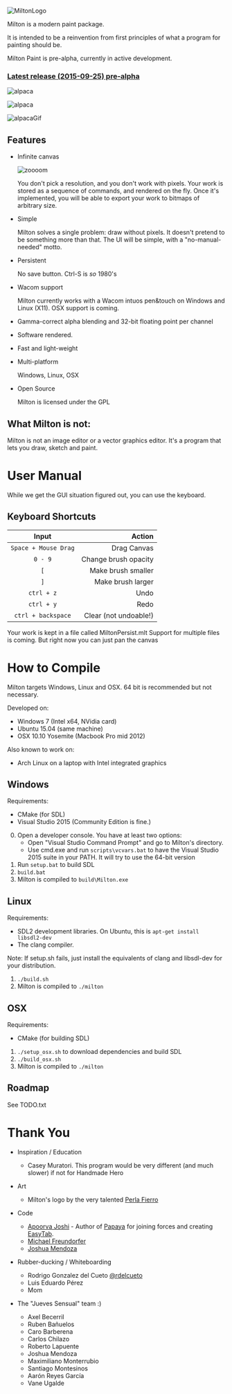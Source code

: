 ![MiltonLogo](http://i.imgur.com/hXxloIS.png)

Milton is a modern paint package.

It is intended to be a reinvention from first principles of what a program for painting should be.

Milton Paint is pre-alpha, currently in active development.

### [Latest release (2015-09-25) pre-alpha](https://github.com/serge-rgb/milton/releases/tag/prealpha002)

![alpaca](http://i.imgur.com/k7E8k7r.png)

![alpaca](http://i.imgur.com/fJJZ0Bj.png)

![alpacaGif](http://i.imgur.com/QR8TPDJ.gif)


Features
--------

- Infinite canvas

    ![zoooom](http://i.imgur.com/fqOhPlr.gif)

    You don't pick a resolution, and you don't work with pixels.  Your work is
    stored as a sequence of commands, and rendered on the fly. Once it's
    implemented, you will be able to export your work to bitmaps of arbitrary
    size.

- Simple

    Milton solves a single problem: draw without pixels. It doesn't pretend to be
    something more than that. The UI will be simple, with a "no-manual-needed" motto.

- Persistent

    No save button. Ctrl-S is *so* 1980's

- Wacom support

    Milton currently works with a Wacom intuos pen&touch on Windows and Linux (X11).
    OSX support is coming.

- Gamma-correct alpha blending and 32-bit floating point per channel

- Software rendered.

- Fast and light-weight

- Multi-platform

    Windows, Linux, OSX

- Open Source

    Milton is licensed under the GPL


What Milton is not:
-------------------

Milton is not an image editor or a vector graphics editor. It's a program that
lets you draw, sketch and paint.

User Manual
===========

While we get the GUI situation figured out, you can use the keyboard.

Keyboard Shortcuts
------------------

| Input                  | Action                |
| :--------------------: | --------------------: |
| `Space + Mouse Drag`   | Drag Canvas           |
| `0 - 9`                | Change brush opacity  |
| `[`                    | Make brush smaller    |
| `]`                    | Make brush larger     |
| `ctrl + z`             | Undo                  |
| `ctrl + y`             | Redo                  |
| `ctrl + backspace`     | Clear (not undoable!) |

Your work is kept in a file called MiltonPersist.mlt
Support for multiple files is coming. But right now you can just pan the canvas

How to Compile
==============

Milton targets Windows, Linux and OSX. 64 bit is recommended but not necessary.

Developed on:

* Windows 7 (Intel x64, NVidia card)
* Ubuntu 15.04 (same machine)
* OSX 10.10 Yosemite (Macbook Pro mid 2012)

Also known to work on:

* Arch Linux on a laptop with Intel integrated graphics

Windows
-------

Requirements:

- CMake (for SDL)
- Visual Studio 2015 (Community Edition is fine.)

0. Open a developer console. You have at least two options:
    - Open "Visual Studio Command Prompt" and go to Milton's directory.
    - Use cmd.exe and run `scripts\vcvars.bat` to have the Visual Studio 2015 suite in your PATH. It will try to use the 64-bit version
1. Run `setup.bat` to build SDL
2. `build.bat`
3. Milton is compiled to `build\Milton.exe`

Linux
-----

Requirements:

- SDL2 development libraries. On Ubuntu, this is `apt-get install libsdl2-dev`
- The clang compiler.

Note: If setup.sh fails, just install the equivalents of clang and libsdl-dev for your distribution.

1. `./build.sh`
2. Milton is compiled to `./milton`

OSX
---

Requirements:

- CMake (for building SDL)

1. `./setup_osx.sh` to download dependencies and build SDL
2. `./build_osx.sh`
3. Milton is compiled to `./milton`

Roadmap
-------

See TODO.txt

Thank You
=========

* Inspiration / Education
    * Casey Muratori. This program would be very different (and much slower) if not for Handmade Hero

* Art
    * Milton's logo by the very talented [Perla Fierro](http://portafolio.eclat-studio.com/)

* Code
    * [Apoorva Joshi](http://apoorvaj.io) - Author of [Papaya](https://github.com/ApoorvaJ/Papaya) for joining forces and creating [EasyTab](https://github.com/ApoorvaJ/EasyTab).
    * [Michael Freundorfer](https://github.com/mordecai154)
    * [Joshua Mendoza](https://github.com/jomendoz)

* Rubber-ducking / Whiteboarding
    * Rodrigo Gonzalez del Cueto [@rdelcueto](https://twitter.com/rdelcueto)
    * Luis Eduardo Pérez
    * Mom

* The "Jueves Sensual" team :)
    * Axel Becerril
    * Ruben Bañuelos
    * Caro Barberena
    * Carlos Chilazo
    * Roberto Lapuente
    * Joshua Mendoza
    * Maximiliano Monterrubio
    * Santiago Montesinos
    * Aarón Reyes García
    * Vane Ugalde

